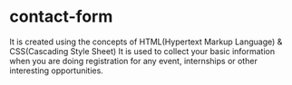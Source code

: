# contact-form

It is created using the concepts of HTML(Hypertext Markup Language) & CSS(Cascading Style Sheet)
It is used to collect your basic information when you are doing registration for any event, internships or other interesting opportunities.
